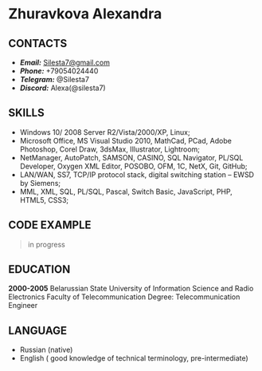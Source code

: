 # Zhuravkova Alexandra

## CONTACTS
* ***Email:*** Silesta7@gmail.com
* ***Phone:*** +79054024440
* ***Telegram:*** @Silesta7
* ***Discord:*** Alexa(@silesta7)

## SKILLS
* Windows 10/ 2008 Server R2/Vista/2000/XP, Linux;
* Microsoft Office, MS Visual Studio 2010, MathCad, PCad, Adobe Photoshop,      Corel Draw, 3dsMax,  Illustrator, Lightroom;
* NetManager, AutoPatch, SAMSON, CASINO, SQL Navigator, PL/SQL Developer, Oxygen XML Editor, POSOBO, OFM, 1С, NetX, Git, GitHub;
* LAN/WAN, SS7,  TCP/IP protocol stack, digital switching station – EWSD by Siemens;
* MML, XML,  SQL, PL/SQL, Pascal, Switch Basic, JavaScript, PHP, HTML5, CSS3;

## CODE EXAMPLE
> in progress

## EDUCATION
**2000-2005**	Belarussian State University of Information Science and Radio Electronics
Faculty of Telecommunication
Degree: Telecommunication Engineer

## LANGUAGE
* Russian (native)
* English ( good knowledge of technical terminology, pre-intermediate)
